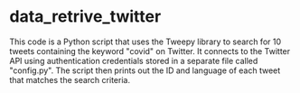 # data_retrive_twitter
This code is a Python script that uses the Tweepy library to search for 10 tweets containing the keyword "covid" on Twitter. It connects to the Twitter API using authentication credentials stored in a separate file called "config.py". The script then prints out the ID and language of each tweet that matches the search criteria.
